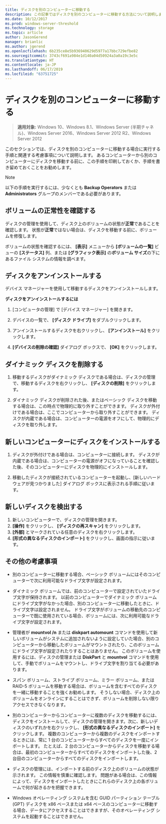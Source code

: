```yaml
---
title: ディスクを別のコンピューターに移動する
description: この記事ではディスクを別のコンピューターに移動する方法について説明します。
ms.date: 10/12/2017
ms.prod: windows-server-threshold
ms.technology: storage
ms.topic: article
author: JasonGerend
manager: brianlic
ms.author: jgerend
ms.openlocfilehash: 6b235ce8e5b936940629d5977a17bbc729efbe82
ms.sourcegitcommit: 3743cf691a984e1d140a04d50924a3a0a19c3e5c
ms.translationtype: HT
ms.contentlocale: ja-JP
ms.lasthandoff: 06/17/2019
ms.locfileid: "63751725"
---
```

# <a name="move-disks-to-another-computer"></a>ディスクを別のコンピューターに移動する

> **適用対象:** Windows 10、Windows 8.1、Windows Server (半期チャネル)、Windows Server 2016、Windows Server 2012 R2、Windows Server 2012

このセクションでは、ディスクを別のコンピューターに移動する場合に実行する手順と関連する考慮事項について説明します。 あるコンピューターから別のコンピューターにディスクを移動する前に、この手順を印刷しておくか、手順を書き留めておくことをお勧めします。

> [!NOTE]
> 以下の手順を実行するには、少なくとも **Backup Operators** または **Administrators** グループのメンバーである必要があります。

## <a name="verify-volume-health"></a>ボリュームの正常性を確認する

ディスクの管理を使用して、ディスク上のボリュームの状態が**正常**であることを確認します。 状態が**正常**ではない場合は、ディスクを移動する前に、ボリュームを修復します。

ボリュームの状態を確認するには、 **[表示]** メニューから **[ボリュームの一覧]** ビューの **[ステータス]** 列、または **[グラフィック表示]** の**ボリューム サイズ**の下にあるファイル システムの情報を調べます。

## <a name="uninstall-the-disks"></a>ディスクをアンインストールする

デバイス マネージャーを使用して移動するディスクをアンインストールします。

**ディスクをアンインストールするには**

1.  [コンピュータの管理] で [デバイス マネージャー] を開きます。

2.  デバイスの一覧で、 **[ディスク ドライブ]** をダブルクリックします。

3.  アンインストールするディスクを右クリックし、 **[アンインストール]** をクリックします。

4.  **[デバイスの削除の確認]** ダイアログ ボックスで、 **[OK]** をクリックします。

## <a name="remove-dynamic-disks"></a>ダイナミック ディスクを削除する

1. 移動するディスクがダイナミック ディスクである場合は、ディスクの管理で、移動するディスクを右クリックし、 **[ディスクの削除]** をクリックします。

2. ダイナミック ディスクが削除された後、またはベーシック ディスクを移動する場合は、この時点で物理的に取り外すことができます。 ディスクが外付けである場合は、ここでコンピューターから取り外すことができます。 ディスクが内蔵である場合は、コンピューターの電源をオフにして、物理的にディスクを取り外します。

## <a name="install-disks-in-the-new-computer"></a>新しいコンピューターにディスクをインストールする

1. ディスクが外付けである場合は、コンピューターに接続します。 ディスクが内蔵である場合は、コンピューターの電源がオフになっていることを確認した後、そのコンピューターにディスクを物理的にインストールします。

2. 移動したディスクが接続されているコンピューターを起動し、[新しいハードウェアが見つかりました] ダイアログ ボックスに表示される手順に従います。

## <a name="detect-new-disks"></a>新しいディスクを検出する

1. 新しいコンピューターで、ディスクの管理を開きます。 
2. **[操作]** をクリックし、 **[ディスクの再スキャン]** をクリックします。
3. **[外部]** とマークされている任意のディスクを右クリックします。 
4. **[形式の異なるディスクのインポート]** をクリックし、画面の指示に従います。

## <a name="additional-considerations"></a>その他の考慮事項

-   別のコンピューターに移動する場合、ベーシック ボリュームにはそのコンピューターで次に利用可能なドライブ文字が設定されます。 
-   ダイナミック ボリュームでは、前のコンピューターで設定されていたドライブ文字が保持されます。 以前のコンピューターでダイナミック ボリュームにドライブ文字がなかった場合、別のコンピューターに移動したときに、ドライブ文字は設定されません。 ドライブ文字がボリュームの移動先のコンピューターで既に使用されている場合、ボリュームには、次に利用可能なドライブ文字が設定されます。

-   管理者が **mountvol /n** または **diskpart automount** コマンドを使用して新しいボリュームがシステムに追加されないように設定していた場合、別のコンピューターから移動したボリュームがマウントされたり、このボリュームにドライブ文字が設定されたりすることはありません。 このボリュームを使用するには、ディスクの管理または **DiskPart** と **mountvol** コマンドを使用して、手動でボリュームをマウントし、ドライブ文字を割り当てる必要があります。

-   スパン ボリューム、ストライプ ボリューム、ミラー ボリューム、または RAID-5 ボリュームを移動する場合は、ボリュームを含むすべてのディスクを一緒に移動することを強くお勧めします。 そうしない場合、ディスク上のボリュームをオンラインにすることはできず、ボリュームを削除しない限りアクセスできなくなります。

-   別のコンピューターからコンピューターに複数のディスクを移動するには、ディスクをインストールして、ディスクの管理を開きます。次に、新しいディスクのいずれかを右クリックし、 **[形式の異なるディスクのインポート]** をクリックします。 複数のコンピューターから複数のディスクをインポートするときには、常に 1 台のコンピューターからすべてのディスクを一度にインポートします。 たとえば、2 台のコンピューターからディスクを移動する場合は、最初のコンピューターからすべてのディスクをインポートした後、2 台目のコンピューターからすべてのディスクをインポートします。

-   ディスクの管理には、インポートする前のディスク上のボリュームの状態が示されます。 この情報を慎重に確認します。 問題がある場合は、この情報によって、ディスクをインポートしたときにこれらのディスク上の各ボリュームで何が起きるかを把握できます。

-   Windows オペレーティング システムを含む GUID パーティション テーブル (GPT) ディスクを x86 ベースまたは x64 ベースのコンピューターに移動する場合、データにアクセスすることはできますが、そのオペレーティング システムを起動することはできません。